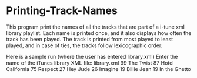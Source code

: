 # Printing-Track-Names
This program print the names of all the tracks that are part of a i-tune xml library playlist.
Each name is printed once, and it also displays how often the track has been played.
The track is printed from most played to least played, and in case of ties, the tracks follow lexicographic order.

Here is a sample run (where the user has entered library.xml)
Enter the name of the iTunes library XML file: library.xml
99      The Twist
87      Hotel California
75      Respect
27      Hey Jude
26      Imagine
19      Billie Jean
19      In the Ghetto
